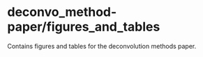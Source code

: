 # deconvo_method-paper/figures_and_tables

Contains figures and tables for the deconvolution methods paper.

